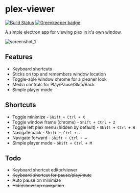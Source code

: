 
# plex-viewer

[![Build Status](https://travis-ci.org/ztoben/plex-viewer.svg?branch=master)](https://travis-ci.org/ztoben/plex-viewer) [![Greenkeeper badge](https://badges.greenkeeper.io/ztoben/plex-viewer.svg)](https://greenkeeper.io/)

A simple electron app for viewing plex in it's own window.

![screenshot_1](https://imgur.com/svVqU7o.jpg)

## Features
* Keyboard shortcuts
* Sticks on top and remembers window location
* Toggle-able window chrome for a cleaner look
* Media controls for Play/Pause/Skip/Back
* Simple player mode

## Shortcuts
* Toggle minimize - `Shift + Ctrl + X`
* Toggle window frame (chrome) - `Shift + Ctrl + Z`
* Toggle left plex menu (hidden by default) - `Shift + Ctrl + H`
* Navigate back - `Shift + Ctrl + ←`
* Navigate forward - `Shift + Ctrl + →`
* Simple player mode - `Shift + Ctrl + M`

## Todo
* Keyboard shortcut editor/viewer
* ~~Keyboard shortcut for pause/play/mute~~
* Auto pause on minimize
* ~~Hide/show top navigation~~
